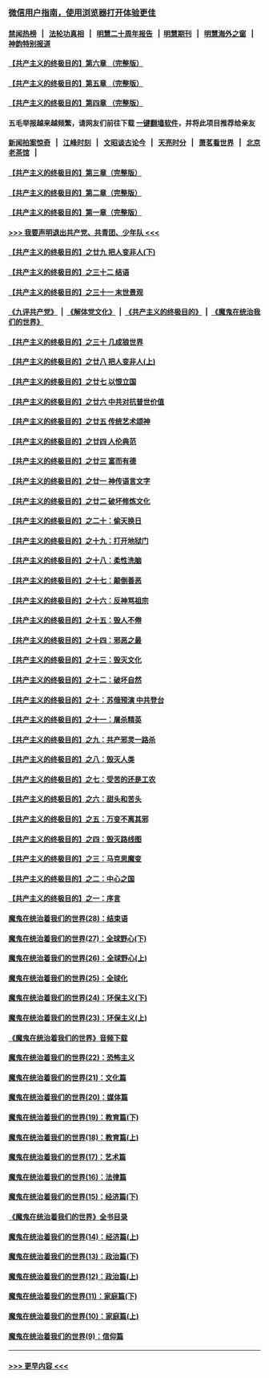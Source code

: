### [微信用户指南，使用浏览器打开体验更佳](https://github.com/gfw-breaker/banned-news1/blob/master/indexes/wechat-guide.md?t=0)
#### [禁闻热榜](热点新闻.md?t=0)  &nbsp;&nbsp;|&nbsp;&nbsp; [法轮功真相](https://github.com/gfw-breaker/truth/blob/master/README.md?t=0) &nbsp;&nbsp;|&nbsp;&nbsp; [明慧二十周年报告](https://github.com/gfw-breaker/mh-reports/blob/master/README.md?t=0) &nbsp;&nbsp;|&nbsp;&nbsp;[明慧期刊](https://github.com/gfw-breaker/mh-qikan) &nbsp;&nbsp;|&nbsp;&nbsp; [明慧海外之窗](https://github.com/gfw-breaker/mh-news/blob/master/README.md?t=0) &nbsp;&nbsp;|&nbsp;&nbsp; [神韵特别报道](https://github.com/gfw-breaker/mh-news/blob/master/shenyun.md?t=0)
#### [【共产主义的终极目的】第六章 （完整版）](../pages/nsc422/n11428913.md?t=02140444) 
#### [【共产主义的终极目的】第五章 （完整版）](../pages/nsc422/n11428912.md?t=02140444) 
#### [【共产主义的终极目的】第四章 （完整版）](../pages/nsc422/n11428907.md?t=02140444) 
#### 五毛举报越来越频繁，请网友们前往下载 [一键翻墙软件](https://github.com/gfw-breaker/ssr-accounts)，并将此项目推荐给亲友
#### [新闻拍案惊奇](https://github.com/gfw-breaker/banned-news1/blob/master/pages/link4.md) &nbsp;&nbsp;|&nbsp;&nbsp; [江峰时刻](https://github.com/gfw-breaker/banned-news1/blob/master/pages/link4.md) &nbsp;&nbsp;|&nbsp;&nbsp; [文昭谈古论今](https://github.com/gfw-breaker/banned-news1/blob/master/pages/link4.md) &nbsp;&nbsp;|&nbsp;&nbsp; [天亮时分](https://github.com/gfw-breaker/banned-news1/blob/master/pages/link4.md) &nbsp;&nbsp;|&nbsp;&nbsp; [萧茗看世界](https://github.com/gfw-breaker/banned-news1/blob/master/pages/link4.md) &nbsp;&nbsp;|&nbsp;&nbsp; [北京老茶馆](https://github.com/gfw-breaker/banned-news1/blob/master/pages/link4.md) &nbsp;&nbsp;|&nbsp;&nbsp; 
#### [【共产主义的终极目的】第三章（完整版）](../pages/nsc422/n11428848.md?t=02140444) 
#### [【共产主义的终极目的】第二章（完整版）](../pages/nsc422/n11428831.md?t=02140444) 
#### [【共产主义的终极目的】第一章（完整版）](../pages/nsc422/n11417651.md?t=02140444) 
#### [>>> 我要声明退出共产党、共青团、少年队 <<<](https://github.com/begood0513/goodnews/blob/master/quit/letter.md) 
#### [【共产主义的终极目的】之廿九 把人变非人(下)](../pages/nsc422/n11344140.md?t=02140444) 
#### [【共产主义的终极目的】之三十二 结语](../pages/nsc422/n11360535.md?t=02140444) 
#### [【共产主义的终极目的】之三十一 末世景观](../pages/nsc422/n11351129.md?t=02140444) 
#### [《九评共产党》](https://github.com/begood0513/9ping.md/blob/master/README.md) &nbsp;|&nbsp; [《解体党文化》](../../../../jtdwh.md/blob/master/README.md)  &nbsp;|&nbsp; [《共产主义的终极目的》](../../../../gczydzjmd.md/blob/master/README.md) &nbsp;|&nbsp; [《魔鬼在统治我们的世界》](../../../../mgztzwmdsj.md/blob/master/README.md) 
#### [【共产主义的终极目的】之三十 几成狼世界](../pages/nsc422/n11348280.md?t=02140444) 
#### [【共产主义的终极目的】之廿八 把人变非人(上)](../pages/nsc422/n11340492.md?t=02140444) 
#### [【共产主义的终极目的】之廿七 以恨立国](../pages/nsc422/n11336944.md?t=02140444) 
#### [【共产主义的终极目的】之廿六 中共对抗普世价值](../pages/nsc422/n11324785.md?t=02140444) 
#### [【共产主义的终极目的】之廿五 传统艺术颂神](../pages/nsc422/n11296396.md?t=02140444) 
#### [【共产主义的终极目的】之廿四 人伦典范](../pages/nsc422/n11296397.md?t=02140444) 
#### [【共产主义的终极目的】之廿三 富而有德](../pages/nsc422/n11283598.md?t=02140444) 
#### [【共产主义的终极目的】之廿一 神传语言文字](../pages/nsc422/n11263265.md?t=02140444) 
#### [【共产主义的终极目的】之廿二 破坏修炼文化](../pages/nsc422/n11245728.md?t=02140444) 
#### [【共产主义的终极目的】之二十：偷天换日](../pages/nsc422/n11238846.md?t=02140444) 
#### [【共产主义的终极目的】之十九：打开地狱门](../pages/nsc422/n11206376.md?t=02140444) 
#### [【共产主义的终极目的】之十八：柔性洗脑](../pages/nsc422/n11199994.md?t=02140444) 
#### [【共产主义的终极目的】之十七：颠倒善恶](../pages/nsc422/n11179782.md?t=02140444) 
#### [【共产主义的终极目的】之十六：反神骂祖宗](../pages/nsc422/n11166798.md?t=02140444) 
#### [【共产主义的终极目的】之十五：毁人不倦](../pages/nsc422/n11166792.md?t=02140444) 
#### [【共产主义的终极目的】之十四：邪恶之最](../pages/nsc422/n11150249.md?t=02140444) 
#### [【共产主义的终极目的】之十三：毁灭文化](../pages/nsc422/n11135227.md?t=02140444) 
#### [【共产主义的终极目的】之十二：破坏自然](../pages/nsc422/n11135214.md?t=02140444) 
#### [【共产主义的终极目的】之十：苏俄预演 中共登台](../pages/nsc422/n11118424.md?t=02140444) 
#### [【共产主义的终极目的】之十一：屠杀精英](../pages/nsc422/n11118442.md?t=02140444) 
#### [【共产主义的终极目的】之九：共产邪灵一路杀](../pages/nsc422/n11114139.md?t=02140444) 
#### [【共产主义的终极目的】之八：毁灭人类](../pages/nsc422/n11108503.md?t=02140444) 
#### [【共产主义的终极目的】之七：受苦的还是工农](../pages/nsc422/n11101809.md?t=02140444) 
#### [【共产主义的终极目的】之六：甜头和苦头](../pages/nsc422/n11096971.md?t=02140444) 
#### [【共产主义的终极目的】之五：万变不离其邪](../pages/nsc422/n11091285.md?t=02140444) 
#### [【共产主义的终极目的】之四：毁灭路线图](../pages/nsc422/n11086284.md?t=02140444) 
#### [【共产主义的终极目的】之三：马克思魔变](../pages/nsc422/n11061941.md?t=02140444) 
#### [【共产主义的终极目的】之二：中心之国](../pages/nsc422/n11047728.md?t=02140444) 
#### [【共产主义的终极目的】之一：序言](../pages/nsc422/n11086077.md?t=02140444) 
#### [魔鬼在统治着我们的世界(28)：结束语](../pages/nsc422/n10936246.md?t=02140444) 
#### [魔鬼在统治着我们的世界(27)：全球野心(下)](../pages/nsc422/n10928319.md?t=02140444) 
#### [魔鬼在统治着我们的世界(26)：全球野心(上)](../pages/nsc422/n10900318.md?t=02140444) 
#### [魔鬼在统治着我们的世界(25)：全球化](../pages/nsc422/n10788205.md?t=02140444) 
#### [魔鬼在统治着我们的世界(24)：环保主义(下)](../pages/nsc422/n10695307.md?t=02140444) 
#### [魔鬼在统治着我们的世界(23)：环保主义(上)](../pages/nsc422/n10688613.md?t=02140444) 
#### [《魔鬼在统治着我们的世界》音频下载](../pages/nsc422/n10635553.md?t=02140444) 
#### [魔鬼在统治着我们的世界(22)：恐怖主义](../pages/nsc422/n10614727.md?t=02140444) 
#### [魔鬼在统治着我们的世界(21)：文化篇](../pages/nsc422/n10597706.md?t=02140444) 
#### [魔鬼在统治着我们的世界(20)：媒体篇](../pages/nsc422/n10586579.md?t=02140444) 
#### [魔鬼在统治着我们的世界(19)：教育篇(下)](../pages/nsc422/n10564808.md?t=02140444) 
#### [魔鬼在统治着我们的世界(18)：教育篇(上)](../pages/nsc422/n10526970.md?t=02140444) 
#### [魔鬼在统治着我们的世界(17)：艺术篇](../pages/nsc422/n10499093.md?t=02140444) 
#### [魔鬼在统治着我们的世界(16)：法律篇](../pages/nsc422/n10485969.md?t=02140444) 
#### [魔鬼在统治着我们的世界(15)：经济篇(下)](../pages/nsc422/n10469975.md?t=02140444) 
#### [《魔鬼在统治着我们的世界》全书目录](../pages/nsc422/n10464261.md?t=02140444) 
#### [魔鬼在统治着我们的世界(14)：经济篇(上)](../pages/nsc422/n10457370.md?t=02140444) 
#### [魔鬼在统治着我们的世界(13)：政治篇(下)](../pages/nsc422/n10448270.md?t=02140444) 
#### [魔鬼在统治着我们的世界(12)：政治篇(上)](../pages/nsc422/n10444576.md?t=02140444) 
#### [魔鬼在统治着我们的世界(11)：家庭篇(下)](../pages/nsc422/n10440961.md?t=02140444) 
#### [魔鬼在统治着我们的世界(10)：家庭篇(上)](../pages/nsc422/n10435448.md?t=02140444) 
#### [魔鬼在统治着我们的世界(9)：信仰篇](../pages/nsc422/n10432159.md?t=02140444) 

----
#### [ >>> 更早内容 <<< ](../indexes/nsc422-earlier.md)
